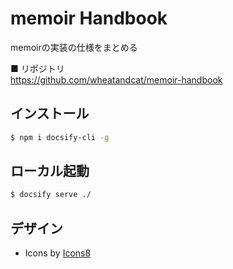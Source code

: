 # memoir Handbook

memoirの実装の仕様をまとめる

■ リポジトリ <br/>
https://github.com/wheatandcat/memoir-handbook



## インストール

```bash
$ npm i docsify-cli -g
```


## ローカル起動


```bash
$ docsify serve ./
```

## デザイン
 - Icons by [Icons8](https://icons8.jp/)